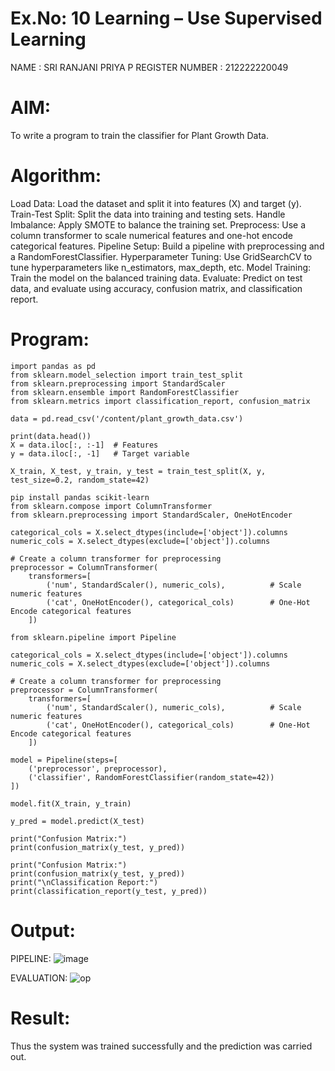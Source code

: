 # Ex.No: 10 Learning – Use Supervised Learning  

NAME : SRI RANJANI PRIYA P
REGISTER NUMBER : 212222220049

# AIM: 
To write a program to train the classifier for Plant Growth Data.
# Algorithm:

Load Data: Load the dataset and split it into features (X) and target (y).
Train-Test Split: Split the data into training and testing sets.
Handle Imbalance: Apply SMOTE to balance the training set.
Preprocess: Use a column transformer to scale numerical features and one-hot encode categorical features.
Pipeline Setup: Build a pipeline with preprocessing and a RandomForestClassifier.
Hyperparameter Tuning: Use GridSearchCV to tune hyperparameters like n_estimators, max_depth, etc.
Model Training: Train the model on the balanced training data.
Evaluate: Predict on test data, and evaluate using accuracy, confusion matrix, and classification report.

# Program:
```
import pandas as pd
from sklearn.model_selection import train_test_split
from sklearn.preprocessing import StandardScaler
from sklearn.ensemble import RandomForestClassifier
from sklearn.metrics import classification_report, confusion_matrix

data = pd.read_csv('/content/plant_growth_data.csv')

print(data.head())
X = data.iloc[:, :-1]  # Features
y = data.iloc[:, -1]   # Target variable

X_train, X_test, y_train, y_test = train_test_split(X, y, test_size=0.2, random_state=42)

pip install pandas scikit-learn
from sklearn.compose import ColumnTransformer
from sklearn.preprocessing import StandardScaler, OneHotEncoder

categorical_cols = X.select_dtypes(include=['object']).columns
numeric_cols = X.select_dtypes(exclude=['object']).columns

# Create a column transformer for preprocessing
preprocessor = ColumnTransformer(
    transformers=[
        ('num', StandardScaler(), numeric_cols),          # Scale numeric features
        ('cat', OneHotEncoder(), categorical_cols)        # One-Hot Encode categorical features
    ])

from sklearn.pipeline import Pipeline

categorical_cols = X.select_dtypes(include=['object']).columns
numeric_cols = X.select_dtypes(exclude=['object']).columns

# Create a column transformer for preprocessing
preprocessor = ColumnTransformer(
    transformers=[
        ('num', StandardScaler(), numeric_cols),          # Scale numeric features
        ('cat', OneHotEncoder(), categorical_cols)        # One-Hot Encode categorical features
    ])

model = Pipeline(steps=[
    ('preprocessor', preprocessor),
    ('classifier', RandomForestClassifier(random_state=42))
])

model.fit(X_train, y_train)

y_pred = model.predict(X_test)

print("Confusion Matrix:")
print(confusion_matrix(y_test, y_pred))

print("Confusion Matrix:")
print(confusion_matrix(y_test, y_pred))
print("\nClassification Report:")
print(classification_report(y_test, y_pred))

```

# Output:
PIPELINE:
 ![image](https://github.com/user-attachments/assets/bf5c62f8-3149-46ec-9380-658f9b8e2e1f)

EVALUATION:
![op](https://github.com/user-attachments/assets/2cfa58d8-2f4f-4b8b-b563-b5f6f90be466)


# Result:
Thus the system was trained successfully and the prediction was carried out.
